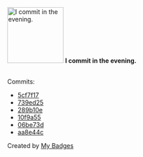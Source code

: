 <img src="https://my-badges.github.io/my-badges/evening-commits.png" alt="I commit in the evening." title="I commit in the evening." width="128">
<strong>I commit in the evening.</strong>
<br><br>

Commits:

- <a href="https://github.com/ksysoev/mcp-go-tools/commit/5cf7f171745d2a49a1be50cbeec0805e142b9c6f">5cf7f17</a>
- <a href="https://github.com/ksysoev/make-it-public/commit/739ed254264ee34929fb1568f8cc54a4353c54e3">739ed25</a>
- <a href="https://github.com/ksysoev/make-it-public/commit/289b10ec388d96ce786450616ad177d5509cd328">289b10e</a>
- <a href="https://github.com/ksysoev/revdial/commit/10f9a5541d77e1df87abdaf7109b1cf744d4bd67">10f9a55</a>
- <a href="https://github.com/ksysoev/revdial/commit/06be73d2fdb359373313c6cc9b0547f28e66136e">06be73d</a>
- <a href="https://github.com/ksysoev/revdial/commit/aa8e44c7c1aa769b50137cd03bb2eece2598eddc">aa8e44c</a>


Created by <a href="https://github.com/my-badges/my-badges">My Badges</a>